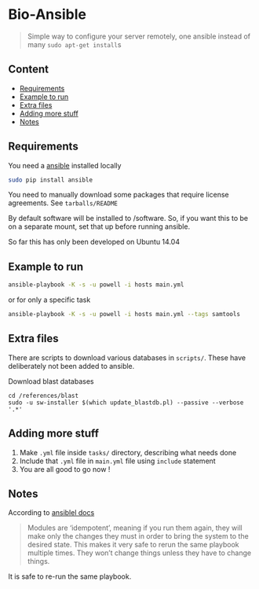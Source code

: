 # Bio-Ansible 

> Simple way to configure your server remotely, one ansible instead of many `sudo apt-get install`s

## Content 

- [Requirements](#requirements)
- [Example to run](#example-to-run)
- [Extra files](#extra-files)
- [Adding more stuff](#adding-more-stuff)
- [Notes](#notes)

## Requirements

You need a [ansible](http://docs.ansible.com/ansible/index.html) installed locally

```BASH
sudo pip install ansible
```

You need to manually download some packages that require license agreements.  See `tarballs/README`

By default software will be installed to /software.  So, if you want this to be on a separate mount, set that up before running ansible.

So far this has only been developed on Ubuntu 14.04

## Example to run

```BASH
ansible-playbook -K -s -u powell -i hosts main.yml
```

or for only a specific task

```BASH
ansible-playbook -K -s -u powell -i hosts main.yml --tags samtools
```


## Extra files

There are scripts to download various databases in `scripts/`. These have deliberately not been added to ansible.

Download blast databases

    cd /references/blast
    sudo -u sw-installer $(which update_blastdb.pl) --passive --verbose '.*'

## Adding more stuff

1. Make `.yml` file inside `tasks/` directory, describing what needs done
2. Include that `.yml` file in `main.yml` file using `include` statement
3. You are all good to go now !

## Notes

According to [ansiblel docs](http://docs.ansible.com/ansible/playbooks_intro.html)

> Modules are ‘idempotent’, meaning if you run them again, they will make only the changes they must in order to bring the system to the desired state. This makes it very safe to rerun the same playbook multiple times. They won’t change things unless they have to change things.

It is safe to re-run the same playbook.
